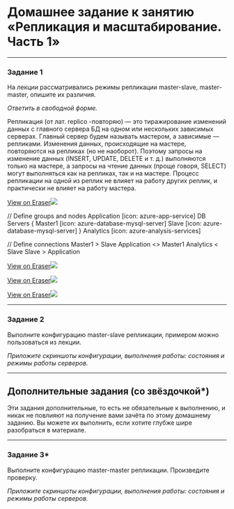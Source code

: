 # Домашнее задание к занятию «Репликация и масштабирование. Часть 1»
<!--
### Инструкция по выполнению домашнего задания

1. Сделайте fork [репозитория c шаблоном решения](https://github.com/netology-code/sys-pattern-homework) к себе в Github и переименуйте его по названию или номеру занятия, например, https://github.com/имя-вашего-репозитория/gitlab-hw или https://github.com/имя-вашего-репозитория/8-03-hw).
2. Выполните клонирование этого репозитория к себе на ПК с помощью команды `git clone`.
3. Выполните домашнее задание и заполните у себя локально этот файл README.md:
   - впишите вверху название занятия и ваши фамилию и имя;
   - в каждом задании добавьте решение в требуемом виде: текст/код/скриншоты/ссылка;
   - для корректного добавления скриншотов воспользуйтесь инструкцией [«Как вставить скриншот в шаблон с решением»](https://github.com/netology-code/sys-pattern-homework/blob/main/screen-instruction.md);
   - при оформлении используйте возможности языка разметки md. Коротко об этом можно посмотреть в [инструкции по MarkDown](https://github.com/netology-code/sys-pattern-homework/blob/main/md-instruction.md).
4. После завершения работы над домашним заданием сделайте коммит (`git commit -m "comment"`) и отправьте его на Github (`git push origin`).
5. Для проверки домашнего задания преподавателем в личном кабинете прикрепите и отправьте ссылку на решение в виде md-файла в вашем Github.
6. Любые вопросы задавайте в чате учебной группы и/или в разделе «Вопросы по заданию» в личном кабинете.

Желаем успехов в выполнении домашнего задания.
-->
---

### Задание 1

На лекции рассматривались режимы репликации master-slave, master-master, опишите их различия.

*Ответить в свободной форме.*

Репликация (от лат. replico -повторяю) — это тиражирование изменений данных с главного сервера БД на одном или нескольких зависимых серверах. Главный сервер будем называть мастером, а зависимые — репликами.
Изменения данных, происходящие на мастере, повторяются на репликах (но не наоборот). Поэтому запросы на изменение данных (INSERT, UPDATE, DELETE и т. д.) выполняются только на мастере, а запросы на чтение данных (проще говоря, SELECT) могут выполняться как на репликах, так и на мастере. Процесс репликации на одной из реплик не влияет на работу других реплик, и практически не влияет на работу мастера.

[View on Eraser![](https://app.eraser.io/workspace/H8i9y997fXiXhT1hIRjJ/preview?elements=i45oK7L4l-Q160WQVhSUSQ&type=embed)](https://app.eraser.io/workspace/H8i9y997fXiXhT1hIRjJ?elements=i45oK7L4l-Q160WQVhSUSQ)

// Define groups and nodes
Application [icon: azure-app-service]
  DB Servers {
    Master1 [icon: azure-database-mysql-server]
    Slave [icon: azure-database-mysql-server]
  }
Analytics [icon: azure-analysis-services]

// Define connections
Master1 > Slave
Application <> Master1
Analytics < Slave
Slave > Application

[View on Eraser![](https://app.eraser.io/workspace/H8i9y997fXiXhT1hIRjJ/preview?elements=i45oK7L4l-Q160WQVhSUSQ&type=embed)](https://app.eraser.io/workspace/H8i9y997fXiXhT1hIRjJ?elements=i45oK7L4l-Q160WQVhSUSQ)

[View on Eraser![](https://app.eraser.io/workspace/H8i9y997fXiXhT1hIRjJ/preview?elements=i45oK7L4l-Q160WQVhSUSQ&type=embed)](https://app.eraser.io/workspace/H8i9y997fXiXhT1hIRjJ?elements=i45oK7L4l-Q160WQVhSUSQ)

[View on Eraser![](https://app.eraser.io/workspace/H8i9y997fXiXhT1hIRjJ/preview?elements=i45oK7L4l-Q160WQVhSUSQ&type=embed)](https://app.eraser.io/workspace/H8i9y997fXiXhT1hIRjJ?elements=i45oK7L4l-Q160WQVhSUSQ)

---

### Задание 2

Выполните конфигурацию master-slave репликации, примером можно пользоваться из лекции.

*Приложите скриншоты конфигурации, выполнения работы: состояния и режимы работы серверов.*

---

## Дополнительные задания (со звёздочкой*)
Эти задания дополнительные, то есть не обязательные к выполнению, и никак не повлияют на получение вами зачёта по этому домашнему заданию. Вы можете их выполнить, если хотите глубже шире разобраться в материале.

---

### Задание 3* 

Выполните конфигурацию master-master репликации. Произведите проверку.

*Приложите скриншоты конфигурации, выполнения работы: состояния и режимы работы серверов.*
